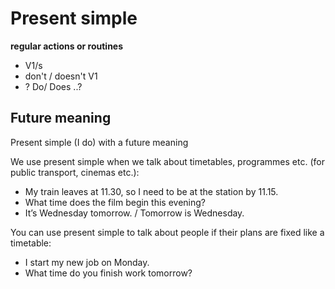 # Present simple

**regular actions or routines**
- V1/s
- don't / doesn't V1
- ? Do/ Does ..?



## Future meaning

Present simple (I do) with a future meaning

We use present simple when we talk about timetables, programmes etc. (for public transport, cinemas etc.):

- My train leaves at 11.30, so I need to be at the station by 11.15.
- What time does the film begin this evening?
- It’s Wednesday tomorrow. / Tomorrow is Wednesday.

You can use present simple to talk about people if their plans are fixed like a timetable:
- I start my new job on Monday.
- What time do you finish work tomorrow?
